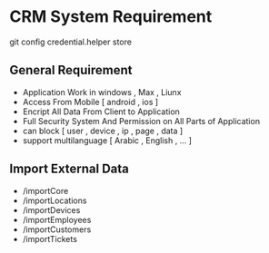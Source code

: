 # CRM System Requirement 

git config credential.helper store


## General Requirement

- Application Work in windows , Max , Liunx 
- Access From Mobile [ android , ios ]
- Encript All Data From Client to Application
- Full Security System And Permission on All Parts of Application
- can block [ user , device , ip , page , data ]
- support multilanguage [ Arabic , English , ... ]

## Import External Data

- /importCore
- /importLocations
- /importDevices
- /importEmployees
- /importCustomers
- /importTickets

